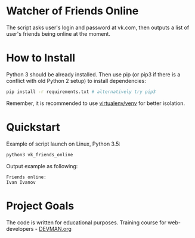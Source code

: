 # Watcher of Friends Online

The script asks user's login and password at vk.com, then outputs a list of user's friends being online at the moment.

# How to Install

Python 3 should be already installed. Then use pip (or pip3 if there is a conflict with old Python 2 setup) to install dependencies:

```bash
pip install -r requirements.txt # alternatively try pip3
```

Remember, it is recommended to use [virtualenv/venv](https://devman.org/encyclopedia/pip/pip_virtualenv/) for better isolation.

# Quickstart

Example of script launch on Linux, Python 3.5:

```bash
python3 vk_friends_online
```

Output example as following:

```
Friends online:
Ivan Ivanov
```

# Project Goals

The code is written for educational purposes. Training course for web-developers - [DEVMAN.org](https://devman.org)
